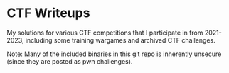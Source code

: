 # CTF Writeups
My solutions for various CTF competitions that I participate in from 2021-2023, including some training wargames and archived CTF challenges.

Note: Many of the included binaries in this git repo is inherently unsecure (since they are posted as pwn challenges).
